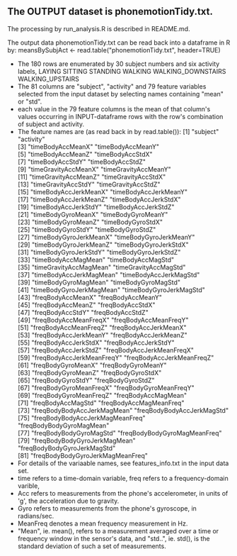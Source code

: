 ## The OUTPUT dataset is phonemotionTidy.txt.

The processing by run_analysis.R is described in README.md.

The output data phonemotionTidy.txt can be read back into a dataframe in R by:
meansBySubjAct <- read.table("phonemotionTidy.txt", header=TRUE)

* The 180 rows are enumerated by 30 subject numbers and six activity labels, 
            LAYING
           SITTING
          STANDING
           WALKING
WALKING_DOWNSTAIRS
  WALKING_UPSTAIRS
* The 81 columns are "subject", "activity" and 79 feature variables selected from the
input dataset by selecting names containing "mean" or "std".
* each value in the 79 feature columns is the mean of that column's values occurring in
INPUT-dataframe rows with the row's combination of subject and activity.
* The feature names are (as read back in by read.table()):
[1] "subject"                         "activity"                       
[3] "timeBodyAccMeanX"                "timeBodyAccMeanY"               
[5] "timeBodyAccMeanZ"                "timeBodyAccStdX"                
[7] "timeBodyAccStdY"                 "timeBodyAccStdZ"                
[9] "timeGravityAccMeanX"             "timeGravityAccMeanY"            
[11] "timeGravityAccMeanZ"             "timeGravityAccStdX"             
[13] "timeGravityAccStdY"              "timeGravityAccStdZ"             
[15] "timeBodyAccJerkMeanX"            "timeBodyAccJerkMeanY"           
[17] "timeBodyAccJerkMeanZ"            "timeBodyAccJerkStdX"            
[19] "timeBodyAccJerkStdY"             "timeBodyAccJerkStdZ"            
[21] "timeBodyGyroMeanX"               "timeBodyGyroMeanY"              
[23] "timeBodyGyroMeanZ"               "timeBodyGyroStdX"               
[25] "timeBodyGyroStdY"                "timeBodyGyroStdZ"               
[27] "timeBodyGyroJerkMeanX"           "timeBodyGyroJerkMeanY"          
[29] "timeBodyGyroJerkMeanZ"           "timeBodyGyroJerkStdX"           
[31] "timeBodyGyroJerkStdY"            "timeBodyGyroJerkStdZ"           
[33] "timeBodyAccMagMean"              "timeBodyAccMagStd"              
[35] "timeGravityAccMagMean"           "timeGravityAccMagStd"           
[37] "timeBodyAccJerkMagMean"          "timeBodyAccJerkMagStd"          
[39] "timeBodyGyroMagMean"             "timeBodyGyroMagStd"             
[41] "timeBodyGyroJerkMagMean"         "timeBodyGyroJerkMagStd"         
[43] "freqBodyAccMeanX"                "freqBodyAccMeanY"               
[45] "freqBodyAccMeanZ"                "freqBodyAccStdX"                
[47] "freqBodyAccStdY"                 "freqBodyAccStdZ"                
[49] "freqBodyAccMeanFreqX"            "freqBodyAccMeanFreqY"           
[51] "freqBodyAccMeanFreqZ"            "freqBodyAccJerkMeanX"           
[53] "freqBodyAccJerkMeanY"            "freqBodyAccJerkMeanZ"           
[55] "freqBodyAccJerkStdX"             "freqBodyAccJerkStdY"            
[57] "freqBodyAccJerkStdZ"             "freqBodyAccJerkMeanFreqX"       
[59] "freqBodyAccJerkMeanFreqY"        "freqBodyAccJerkMeanFreqZ"       
[61] "freqBodyGyroMeanX"               "freqBodyGyroMeanY"              
[63] "freqBodyGyroMeanZ"               "freqBodyGyroStdX"               
[65] "freqBodyGyroStdY"                "freqBodyGyroStdZ"               
[67] "freqBodyGyroMeanFreqX"           "freqBodyGyroMeanFreqY"          
[69] "freqBodyGyroMeanFreqZ"           "freqBodyAccMagMean"             
[71] "freqBodyAccMagStd"               "freqBodyAccMagMeanFreq"         
[73] "freqBodyBodyAccJerkMagMean"      "freqBodyBodyAccJerkMagStd"      
[75] "freqBodyBodyAccJerkMagMeanFreq"  "freqBodyBodyGyroMagMean"        
[77] "freqBodyBodyGyroMagStd"          "freqBodyBodyGyroMagMeanFreq"    
[79] "freqBodyBodyGyroJerkMagMean"     "freqBodyBodyGyroJerkMagStd"     
[81] "freqBodyBodyGyroJerkMagMeanFreq"
* For details of the variaable names, see features_info.txt in the input data set.
* time refers to a time-domain variable, freq refers to a frequency-domain varible, 
* Acc refers to measurements from the phone's accelerometer, in units of 'g', the 
acceleration due to gravity.
* Gyro refers to measurements from the phone's gyroscope, in radians/sec.
* MeanFreq denotes a mean frequency measurement in Hz.
* "Mean", ie. mean(), refers to a measurement averaged over a time or frequency window 
in the sensor's data, and "std..", ie. std(), is the standard deviation of such a set of 
measurements.  



